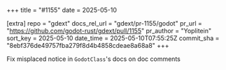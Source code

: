 +++
title = "#1155"
date = 2025-05-10

[extra]
repo = "gdext"
docs_rel_url = "gdext/pr-1155/godot"
pr_url = "https://github.com/godot-rust/gdext/pull/1155"
pr_author = "Yoplitein"
sort_key = 2025-05-10
date_time = 2025-05-10T07:55:25Z
commit_sha = "8ebf376de49757fba279f8d4b4858cdeae8a68a8"
+++

Fix misplaced notice in `GodotClass`'s docs on doc comments
